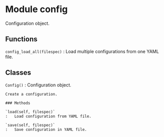 Module config
=============
Configuration object.

Functions
---------

    
`config_load_all(filespec)`
:   Load multiple configurations from one YAML file.

Classes
-------

`Config()`
:   Configuration object.
    
    Create a configuration.

    ### Methods

    `load(self, filespec)`
    :   Load configuration from YAML file.

    `save(self, filespec)`
    :   Save configuration in YAML file.